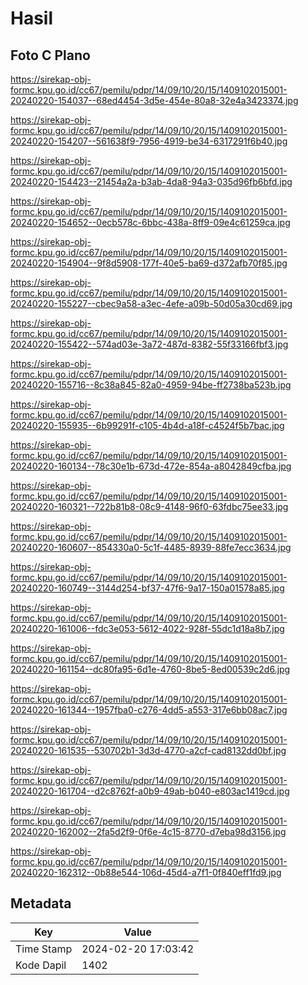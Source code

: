 # Hasil

## Foto C Plano

https://sirekap-obj-formc.kpu.go.id/cc67/pemilu/pdpr/14/09/10/20/15/1409102015001-20240220-154037--68ed4454-3d5e-454e-80a8-32e4a3423374.jpg

https://sirekap-obj-formc.kpu.go.id/cc67/pemilu/pdpr/14/09/10/20/15/1409102015001-20240220-154207--561638f9-7956-4919-be34-6317291f6b40.jpg

https://sirekap-obj-formc.kpu.go.id/cc67/pemilu/pdpr/14/09/10/20/15/1409102015001-20240220-154423--21454a2a-b3ab-4da8-94a3-035d96fb6bfd.jpg

https://sirekap-obj-formc.kpu.go.id/cc67/pemilu/pdpr/14/09/10/20/15/1409102015001-20240220-154652--0ecb578c-6bbc-438a-8ff9-09e4c61259ca.jpg

https://sirekap-obj-formc.kpu.go.id/cc67/pemilu/pdpr/14/09/10/20/15/1409102015001-20240220-154904--9f8d5908-177f-40e5-ba69-d372afb70f85.jpg

https://sirekap-obj-formc.kpu.go.id/cc67/pemilu/pdpr/14/09/10/20/15/1409102015001-20240220-155227--cbec9a58-a3ec-4efe-a09b-50d05a30cd69.jpg

https://sirekap-obj-formc.kpu.go.id/cc67/pemilu/pdpr/14/09/10/20/15/1409102015001-20240220-155422--574ad03e-3a72-487d-8382-55f33166fbf3.jpg

https://sirekap-obj-formc.kpu.go.id/cc67/pemilu/pdpr/14/09/10/20/15/1409102015001-20240220-155716--8c38a845-82a0-4959-94be-ff2738ba523b.jpg

https://sirekap-obj-formc.kpu.go.id/cc67/pemilu/pdpr/14/09/10/20/15/1409102015001-20240220-155935--6b99291f-c105-4b4d-a18f-c4524f5b7bac.jpg

https://sirekap-obj-formc.kpu.go.id/cc67/pemilu/pdpr/14/09/10/20/15/1409102015001-20240220-160134--78c30e1b-673d-472e-854a-a8042849cfba.jpg

https://sirekap-obj-formc.kpu.go.id/cc67/pemilu/pdpr/14/09/10/20/15/1409102015001-20240220-160321--722b81b8-08c9-4148-96f0-63fdbc75ee33.jpg

https://sirekap-obj-formc.kpu.go.id/cc67/pemilu/pdpr/14/09/10/20/15/1409102015001-20240220-160607--854330a0-5c1f-4485-8939-88fe7ecc3634.jpg

https://sirekap-obj-formc.kpu.go.id/cc67/pemilu/pdpr/14/09/10/20/15/1409102015001-20240220-160749--3144d254-bf37-47f6-9a17-150a01578a85.jpg

https://sirekap-obj-formc.kpu.go.id/cc67/pemilu/pdpr/14/09/10/20/15/1409102015001-20240220-161006--fdc3e053-5612-4022-928f-55dc1d18a8b7.jpg

https://sirekap-obj-formc.kpu.go.id/cc67/pemilu/pdpr/14/09/10/20/15/1409102015001-20240220-161154--dc80fa95-6d1e-4760-8be5-8ed00539c2d6.jpg

https://sirekap-obj-formc.kpu.go.id/cc67/pemilu/pdpr/14/09/10/20/15/1409102015001-20240220-161344--1957fba0-c276-4dd5-a553-317e6bb08ac7.jpg

https://sirekap-obj-formc.kpu.go.id/cc67/pemilu/pdpr/14/09/10/20/15/1409102015001-20240220-161535--530702b1-3d3d-4770-a2cf-cad8132dd0bf.jpg

https://sirekap-obj-formc.kpu.go.id/cc67/pemilu/pdpr/14/09/10/20/15/1409102015001-20240220-161704--d2c8762f-a0b9-49ab-b040-e803ac1419cd.jpg

https://sirekap-obj-formc.kpu.go.id/cc67/pemilu/pdpr/14/09/10/20/15/1409102015001-20240220-162002--2fa5d2f9-0f6e-4c15-8770-d7eba98d3156.jpg

https://sirekap-obj-formc.kpu.go.id/cc67/pemilu/pdpr/14/09/10/20/15/1409102015001-20240220-162312--0b88e544-106d-45d4-a7f1-0f840eff1fd9.jpg


## Metadata

| Key        | Value               |
| ---------- | ------------------- |
| Time Stamp | 2024-02-20 17:03:42 |
| Kode Dapil | 1402                |



